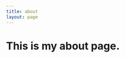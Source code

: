 ```yaml
---
title: about
layout: page
---
```


<div class="flex h-screen">
  <div class="m-auto">
    <h1 class="text-green text-h2">This is my about page.</h1>
  </div>
</div>